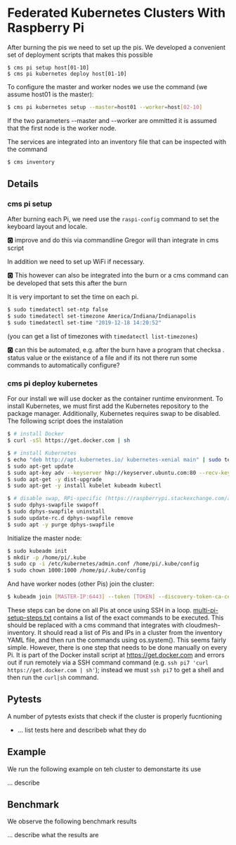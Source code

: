 # Federated Kubernetes Clusters With Raspberry Pi

<!-- comment configures vim to enable word wrapping; gggqG to force rewrap -->
<!-- vim: set tw=79 fo+=t fo-=l: -->

After burning the pis we need to set up the pis. We developed a convenient set of deployment scripts that makes this possible


```
$ cms pi setup host[01-10]
$ cms pi kubernetes deploy host[01-10]
```

To configure the master and worker nodes we use the command (we assume host01 is the master):

```bash
$ cms pi kubernetes setup --master=host01 --worker=host[02-10]
```

If the two parameters --master and --worker are ommitted it is assumed that the first node is the worker node.

The services are integrated into an inventory file that can be inspected with the command

```bash
$ cms inventory
```

## Details

### cms pi setup 

After burning each Pi, we need use the `raspi-config` command to set the keyboard
layout and locale. 

:o2: improve and do this via commandline Gregor will than integrate in cms script

In addition we need to set up WiFi if necessary. 

:o2: This however can also be integrated into the burn or a cms command can be developed that sets this after the burn

It is very important to set the time on each pi.


```bash
$ sudo timedatectl set-ntp false
$ sudo timedatectl set-timezone America/Indiana/Indianapolis
$ sudo timedatectl set-time "2019-12-18 14:20:52"
```

(you can get a list of timezones with `timedatectl list-timezones`)

:o2: can this be automated, e.g. after the burn have a program that checksa . status value or the existance of a file and if its not there run some commands to automatically configure?


### cms pi deploy kubernetes 

For our install we will use docker as the container runtime environment.
To install  Kubernetes, we must first 
add the Kubernetes repository to the package manager.
Additionally, Kubernetes requires swap to be disabled. The following script 
does the instalation 

```bash
$ # install Docker
$ curl -sSl https://get.docker.com | sh

$ # install Kubernetes
$ echo "deb http://apt.kubernetes.io/ kubernetes-xenial main" | sudo tee /etc/apt/sources.list.d/kubernetes.list
$ sudo apt-get update
$ sudo apt-key adv --keyserver hkp://keyserver.ubuntu.com:80 --recv-keys 6A030B21BA07F4FB
$ sudo apt-get -y dist-upgrade
$ sudo apt-get -y install kubelet kubeadm kubectl

$ # disable swap, RPi-specific (https://raspberrypi.stackexchange.com/a/100606)
$ sudo dphys-swapfile swapoff
$ sudo dphys-swapfile uninstall
$ sudo update-rc.d dphys-swapfile remove
$ sudo apt -y purge dphys-swapfile
```

Initialize the master node:

```bash
$ sudo kubeadm init
$ mkdir -p /home/pi/.kube
$ sudo cp -i /etc/kubernetes/admin.conf /home/pi/.kube/config
$ sudo chown 1000:1000 /home/pi/.kube/config
```

And have worker nodes (other Pis) join the cluster:

```bash
$ kubeadm join [MASTER-IP:6443] --token [TOKEN] --discovery-token-ca-cert-hash [HASH]
```

These steps can be done on all Pis at once using SSH in a loop.
[multi-pi-setup-steps.txt](multi-pi-setup-steps.txt) contains a list of the
exact commands to be executed. This should be replaced with a cms command that
integrates with cloudmesh-inventory. It should read a list of Pis and IPs in a
cluster from the inventory YAML file, and then run the commands using
os.system(). This seems fairly simple. However, there is one step that needs to
be done manually on every Pi. It is part of the Docker install script at
<https://get.docker.com> and errors out if run remotely via a SSH command
command (e.g. `ssh pi7 'curl https://get.docker.com | sh'`); instead we must
`ssh pi7` to get a shell and then run the `curl|sh` command.


## Pytests

A number of pytests exists that check if the cluster is properly fucntioning

* ... list tests here and describeb what they do

## Example

We run the following example on teh cluster to demonstarte its use

... describe

## Benchmark

We observe the following benchmark results

... describe what the results are
